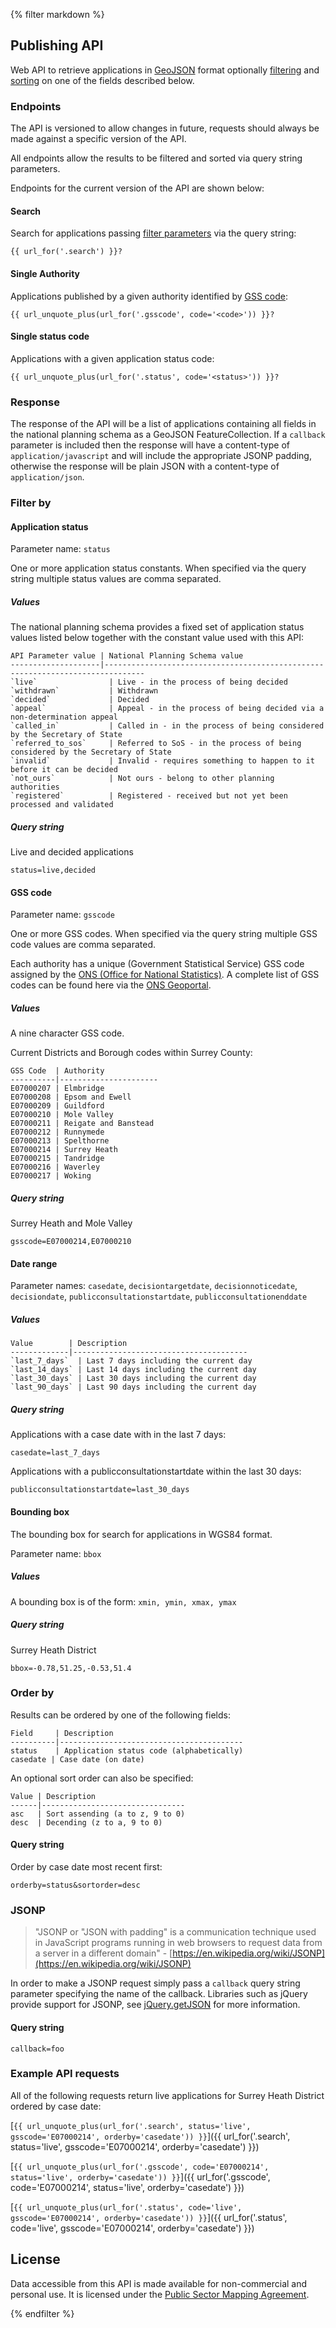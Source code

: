 {% filter markdown %}
## Publishing API

Web API to retrieve applications in [GeoJSON](http://geojson.org/) format optionally [filtering](#toc_6) and [sorting](#toc_19) on one of the fields described below.

### Endpoints

The API is versioned to allow changes in future, requests should always be made against a specific version of the API.

All endpoints allow the results to be filtered and sorted via query string parameters.

Endpoints for the current version of the API are shown below:

#### Search

Search for applications passing [filter parameters](#toc_6) via the query string:

    {{ url_for('.search') }}?

#### Single Authority

Applications published by a given authority identified by [GSS code](http://en.wikipedia.org/wiki/ONS_coding_system#Current_GSS_coding_system):

    {{ url_unquote_plus(url_for('.gsscode', code='<code>')) }}?

#### Single status code

Applications with a given application status code:

    {{ url_unquote_plus(url_for('.status', code='<status>')) }}?

### Response

The response of the API will be a list of applications containing all fields in the national planning schema as a GeoJSON FeatureCollection. If a `callback` parameter is included then the response will have a content-type of `application/javascript` and will include the appropriate JSONP padding, otherwise the response will be plain JSON with a content-type of `application/json`.

### Filter by

#### Application status

Parameter name: `status`

One or more application status constants. When specified via the query string multiple status values are comma separated.

##### Values

The national planning schema provides a fixed set of application status values listed below together with the constant value used with this API:

    API Parameter value | National Planning Schema value
    --------------------|-------------------------------------------------------------------------------
    `live`                | Live - in the process of being decided
    `withdrawn`           | Withdrawn
    `decided`             | Decided
    `appeal`              | Appeal - in the process of being decided via a non-determination appeal
    `called_in`           | Called in - in the process of being considered by the Secretary of State
    `referred_to_sos`     | Referred to SoS - in the process of being considered by the Secretary of State
    `invalid`             | Invalid - requires something to happen to it before it can be decided
    `not_ours`            | Not ours - belong to other planning authorities
    `registered`          | Registered - received but not yet been processed and validated

##### Query string

Live and decided applications

    status=live,decided


#### GSS code

Parameter name: `gsscode`

One or more GSS codes. When specified via the query string multiple GSS code values are comma separated.

Each authority has a unique (Government Statistical Service) GSS code assigned by the [ONS (Office for National Statistics)](http://www.ons.gov.uk/). A complete list of GSS codes can be found here via the [ONS Geoportal](https://geoportal.statistics.gov.uk).

##### Values

A nine character GSS code.

Current Districts and Borough codes within Surrey County:

    GSS Code  | Authority
    ----------|----------------------
    E07000207 | Elmbridge
    E07000208 | Epsom and Ewell
    E07000209 | Guildford
    E07000210 | Mole Valley
    E07000211 | Reigate and Banstead
    E07000212 | Runnymede
    E07000213 | Spelthorne
    E07000214 | Surrey Heath
    E07000215 | Tandridge
    E07000216 | Waverley
    E07000217 | Woking

##### Query string

Surrey Heath and Mole Valley

    gsscode=E07000214,E07000210

#### Date range

Parameter names: `casedate`, `decisiontargetdate`, `decisionnoticedate`, `decisiondate`, `publicconsultationstartdate`, `publicconsultationenddate`

##### Values


    Value        | Description
    -------------|---------------------------------------
    `last_7_days`  | Last 7 days including the current day
    `last_14_days` | Last 14 days including the current day
    `last_30_days` | Last 30 days including the current day
    `last_90_days` | Last 90 days including the current day

##### Query string

Applications with a case date with in the last 7 days:

    casedate=last_7_days

Applications with a publicconsultationstartdate within the last 30 days:

    publicconsultationstartdate=last_30_days

#### Bounding box

The bounding box for search for applications in WGS84 format.

Parameter name: `bbox`

##### Values

A bounding box is of the form: `xmin, ymin, xmax, ymax`

##### Query string

Surrey Heath District

    bbox=-0.78,51.25,-0.53,51.4

### Order by

Results can be ordered by one of the following fields:

    Field     | Description
    ----------|-----------------------------------------
    status    | Application status code (alphabetically)
    casedate | Case date (on date)

An optional sort order can also be specified:

    Value | Description
    ------|--------------------------------
    asc   | Sort assending (a to z, 9 to 0)
    desc  | Decending (z to a, 9 to 0)

#### Query string

Order by case date most recent first:

    orderby=status&sortorder=desc

### JSONP

> "JSONP or "JSON with padding" is a communication technique used in JavaScript programs running in web browsers to request data from a server in a different domain" - [https://en.wikipedia.org/wiki/JSONP](https://en.wikipedia.org/wiki/JSONP)

In order to make a JSONP request simply pass a `callback` query string parameter specifying the name of the callback. Libraries such as jQuery provide support for JSONP, see [jQuery.getJSON](http://api.jquery.com/jQuery.getJSON/#jsonp) for more information.

#### Query string

    callback=foo

### Example API requests

All of the following requests return live applications for Surrey Heath District ordered by case date:

[`{{ url_unquote_plus(url_for('.search', status='live', gsscode='E07000214', orderby='casedate')) }}`]({{ url_for('.search', status='live', gsscode='E07000214', orderby='casedate') }})

[`{{ url_unquote_plus(url_for('.gsscode', code='E07000214', status='live', orderby='casedate')) }}`]({{ url_for('.gsscode', code='E07000214', status='live', orderby='casedate') }})

[`{{ url_unquote_plus(url_for('.status', code='live', gsscode='E07000214', orderby='casedate')) }}`]({{ url_for('.status', code='live', gsscode='E07000214', orderby='casedate') }})

## License

Data accessible from this API is made available for non-commercial and personal use. It is licensed under the [Public Sector Mapping Agreement](http://www.ordnancesurvey.co.uk/business-and-government/public-sector/mapping-agreements/end-user-licence.html).

{% endfilter %}
